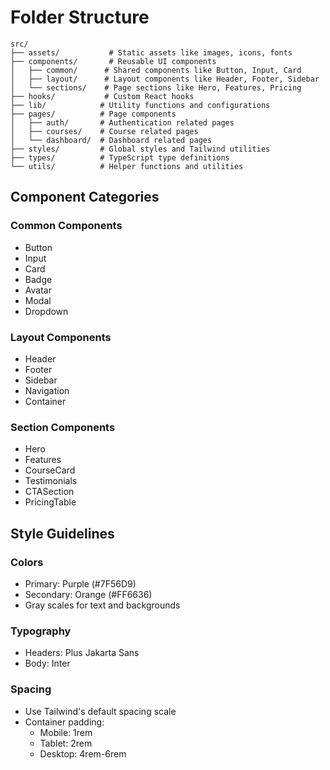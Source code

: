 # Folder Structure

```
src/
├── assets/           # Static assets like images, icons, fonts
├── components/       # Reusable UI components
│   ├── common/      # Shared components like Button, Input, Card
│   ├── layout/      # Layout components like Header, Footer, Sidebar
│   └── sections/    # Page sections like Hero, Features, Pricing
├── hooks/           # Custom React hooks
├── lib/            # Utility functions and configurations
├── pages/          # Page components
│   ├── auth/       # Authentication related pages
│   ├── courses/    # Course related pages
│   └── dashboard/  # Dashboard related pages
├── styles/         # Global styles and Tailwind utilities
├── types/          # TypeScript type definitions
└── utils/          # Helper functions and utilities
```

## Component Categories

### Common Components
- Button
- Input
- Card
- Badge
- Avatar
- Modal
- Dropdown

### Layout Components
- Header
- Footer
- Sidebar
- Navigation
- Container

### Section Components
- Hero
- Features
- CourseCard
- Testimonials
- CTASection
- PricingTable

## Style Guidelines

### Colors
- Primary: Purple (#7F56D9)
- Secondary: Orange (#FF6636)
- Gray scales for text and backgrounds

### Typography
- Headers: Plus Jakarta Sans
- Body: Inter

### Spacing
- Use Tailwind's default spacing scale
- Container padding:
  - Mobile: 1rem
  - Tablet: 2rem
  - Desktop: 4rem-6rem 